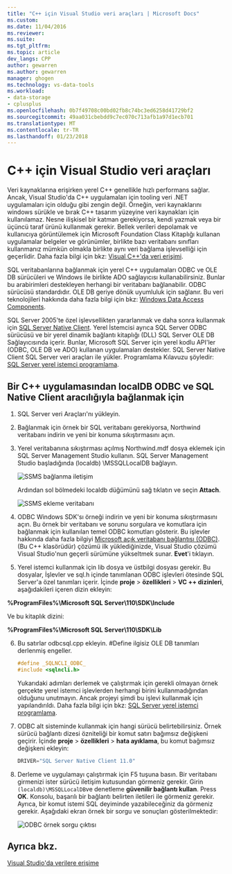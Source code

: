 ```yaml
---
title: "C++ için Visual Studio veri araçları | Microsoft Docs"
ms.custom: 
ms.date: 11/04/2016
ms.reviewer: 
ms.suite: 
ms.tgt_pltfrm: 
ms.topic: article
dev_langs: CPP
author: gewarren
ms.author: gewarren
manager: ghogen
ms.technology: vs-data-tools
ms.workload:
- data-storage
- cplusplus
ms.openlocfilehash: 0b7f49708c00bd02fb8c74bc3ed6258d41729bf2
ms.sourcegitcommit: 49aa031cbebdd9c7ec070c713afb1a97d1ecb701
ms.translationtype: MT
ms.contentlocale: tr-TR
ms.lasthandoff: 01/23/2018
---
```

# <a name="visual-studio-data-tools-for-c"></a>C++ için Visual Studio veri araçları

Veri kaynaklarına erişirken yerel C++ genellikle hızlı performans sağlar. Ancak, Visual Studio'da C++ uygulamaları için tooling veri .NET uygulamaları için olduğu gibi zengin değil. Örneğin, veri kaynaklarını windows sürükle ve bırak C++ tasarım yüzeyine veri kaynakları için kullanılamaz. Nesne ilişkisel bir katman gerekiyorsa, kendi yazmak veya bir üçüncü taraf ürünü kullanmak gerekir.  Bellek verileri depolamak ve kullanıcıya görüntülemek için Microsoft Foundation Class Kitaplığı kullanan uygulamalar belgeler ve görünümler, birlikte bazı veritabanı sınıfları kullanmanız mümkün olmakla birlikte aynı veri bağlama işlevselliği için geçerlidir. Daha fazla bilgi için bkz: [Visual C++'da veri erişimi](/cpp/data/data-access-in-cpp).

SQL veritabanlarına bağlanmak için yerel C++ uygulamaları ODBC ve OLE DB sürücüleri ve Windows ile birlikte ADO sağlayıcısı kullanabilirsiniz. Bunlar bu arabirimleri destekleyen herhangi bir veritabanı bağlanabilir. ODBC sürücüsü standardıdır. OLE DB geriye dönük uyumluluk için sağlanır. Bu veri teknolojileri hakkında daha fazla bilgi için bkz: [Windows Data Access Components](https://msdn.microsoft.com/library/windows/desktop/aa968814.aspx).

SQL Server 2005'te özel işlevsellikten yararlanmak ve daha sonra kullanmak için [SQL Server Native Client](/sql/relational-databases/native-client/sql-server-native-client). Yerel İstemcisi ayrıca SQL Server ODBC sürücüsü ve bir yerel dinamik bağlantı kitaplığı (DLL) SQL Server OLE DB Sağlayıcısında içerir. Bunlar, Microsoft SQL Server için yerel kodlu API'ler (ODBC, OLE DB ve ADO) kullanan uygulamaları destekler.  SQL Server Native Client SQL Server veri araçları ile yükler. Programlama Kılavuzu şöyledir: [SQL Server yerel istemci programlama](/sql/relational-databases/native-client/sql-server-native-client-programming).

## <a name="to-connect-to-localdb-through-odbc-and-sql-native-client-from-a-c-application"></a>Bir C++ uygulamasından localDB ODBC ve SQL Native Client aracılığıyla bağlanmak için  
  
1.  SQL Server veri Araçları'nı yükleyin.  
  
2.  Bağlanmak için örnek bir SQL veritabanı gerekiyorsa, Northwind veritabanı indirin ve yeni bir konuma sıkıştırmasını açın.  
  
3.  Yerel veritabanına sıkıştırması açılmış Northwind.mdf dosya eklemek için SQL Server Management Studio kullanın. SQL Server Management Studio başladığında (localdb) \MSSQLLocalDB bağlayın.  
  
     ![SSMS bağlanma iletişim](../data-tools/media/raddata-ssms-connect-dialog.png "raddata SSMS Bağlan iletişim kutusu")  
  
     Ardından sol bölmedeki localdb düğümünü sağ tıklatın ve seçin **Attach**.  
  
     ![SSMS ekleme veritabanı](../data-tools/media/raddata-ssms-attach-database.png "raddata SSMS Attach veritabanı")  
  
4.  ODBC Windows SDK'sı örneği indirin ve yeni bir konuma sıkıştırmasını açın. Bu örnek bir veritabanı ve sorunu sorgulara ve komutlara için bağlanmak için kullanılan temel ODBC komutları gösterir. Bu işlevler hakkında daha fazla bilgiyi [Microsoft açık veritabanı bağlantısı (ODBC)](/sql/odbc/microsoft-open-database-connectivity-odbc). (Bu C++ klasörüdür) çözümü ilk yüklediğinizde, Visual Studio çözümü Visual Studio'nun geçerli sürümüne yükseltmek sunar. **Evet**'i tıklayın.
  
5.  Yerel istemci kullanmak için lib dosya ve üstbilgi dosyası gerekir. Bu dosyalar, İşlevler ve sql.h içinde tanımlanan ODBC işlevleri ötesinde SQL Server'a özel tanımları içerir. İçinde **proje** > **özellikleri** > **VC ++ dizinleri**, aşağıdakileri içeren dizin ekleyin:

**%ProgramFiles%\Microsoft SQL Server\110\SDK\Include**

Ve bu kitaplık dizini:

**%ProgramFiles%\Microsoft SQL Server\110\SDK\Lib**

6.  Bu satırlar odbcsql.cpp ekleyin. #Define ilgisiz OLE DB tanımları derlenmiş engeller.  
  
    ```cpp
    #define _SQLNCLI_ODBC_  
    #include <sqlncli.h>  
    ```  
  
    Yukarıdaki adımları derlemek ve çalıştırmak için gerekli olmayan örnek gerçekte yerel istemci işlevlerden herhangi birini kullanmadığından olduğunu unutmayın. Ancak projeyi şimdi bu işlevi kullanmak için yapılandırıldı. Daha fazla bilgi için bkz: [SQL Server yerel istemci programlama](/sql/relational-databases/native-client/sql-server-native-client).  
  
7.  ODBC alt sisteminde kullanmak için hangi sürücü belirtebilirsiniz. Örnek sürücü bağlantı dizesi özniteliği bir komut satırı bağımsız değişkeni geçirir. İçinde **proje** > **özellikleri** > **hata ayıklama**, bu komut bağımsız değişkeni ekleyin:  
  
    ```cpp
    DRIVER="SQL Server Native Client 11.0"  
    ```  
  
8.  Derleme ve uygulamayı çalıştırmak için F5 tuşuna basın. Bir veritabanı girmenizi ister sürücü iletişim kutusundan görmeniz gerekir. Girin `(localdb)\MSSQLLocalDB`ve denetleme **güvenilir bağlantı kullan**. Press **OK**. Konsolu, başarılı bir bağlantı belirten iletileri ile görmeniz gerekir. Ayrıca, bir komut istemi SQL deyiminde yazabileceğiniz da görmeniz gerekir. Aşağıdaki ekran örnek bir sorgu ve sonuçları gösterilmektedir:  
  
     ![ODBC örnek sorgu çıktısı](../data-tools/media/raddata-odbc-sample-query-output.png "raddata ODBC örnek sorgu çıktısı")  
  
## <a name="see-also"></a>Ayrıca bkz.

[Visual Studio'da verilere erişime](../data-tools/accessing-data-in-visual-studio.md)